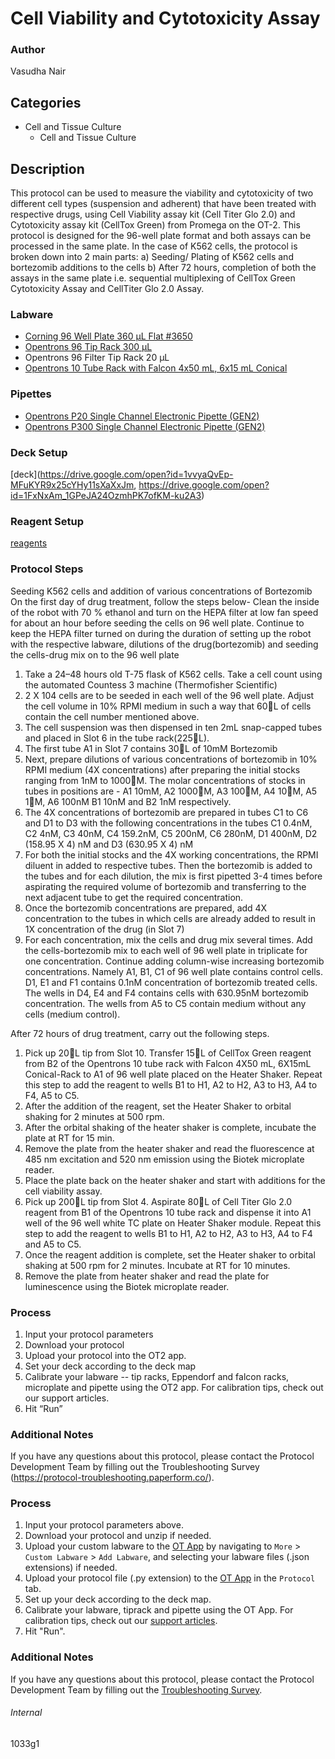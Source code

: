 # Cell Viability and Cytotoxicity Assay


### Author
Vasudha Nair




## Categories
* Cell and Tissue Culture
	* Cell and Tissue Culture


## Description
This protocol can be used to measure the viability and cytotoxicity of two different cell types (suspension and adherent) that have been treated with respective drugs, using Cell Viability assay kit (Cell Titer Glo 2.0) and Cytotoxicity assay kit (CellTox Green) from Promega on the OT-2. This protocol is designed for the 96-well plate format and both assays can be processed in the same plate. In the case of K562 cells, the protocol is broken down into 2 main parts: a) Seeding/ Plating of K562 cells and bortezomib additions to the cells b) After 72 hours, completion of both the assays in the same plate i.e. sequential multiplexing of CellTox Green Cytotoxicity Assay and CellTiter Glo 2.0 Assay.


### Labware
* [Corning 96 Well Plate 360 µL Flat #3650](https://ecatalog.corning.com/life-sciences/b2c/US/en/Microplates/Assay-Microplates/96-Well-Microplates/Corning%C2%AE-96-well-Solid-Black-and-White-Polystyrene-Microplates/p/corning96WellSolidBlackAndWhitePolystyreneMicroplates)
* [Opentrons 96 Tip Rack 300 µL](https://shop.opentrons.com/collections/opentrons-tips/products/opentrons-300ul-tips)
* Opentrons 96 Filter Tip Rack 20 µL
* [Opentrons 10 Tube Rack with Falcon 4x50 mL, 6x15 mL Conical](https://shop.opentrons.com/collections/opentrons-tips/products/tube-rack-set-1)


### Pipettes
* [Opentrons P20 Single Channel Electronic Pipette (GEN2)](https://shop.opentrons.com/single-channel-electronic-pipette-p20/)
* [Opentrons P300 Single Channel Electronic Pipette (GEN2)](https://shop.opentrons.com/single-channel-electronic-pipette-p20/)


### Deck Setup
[deck](https://drive.google.com/open?id=1vvyaQvEp-MFuKYR9x25cYHy11sXaXxJm, https://drive.google.com/open?id=1FxNxAm_1GPeJA24OzmhPK7ofKM-ku2A3)


### Reagent Setup
[reagents](https://drive.google.com/open?id=1neP2mDjaYDHCUGTFo6s-uut9PhTfN0oP)


### Protocol Steps
Seeding K562 cells and addition of various concentrations of Bortezomib
On the first day of drug treatment, follow the steps below-
Clean the inside of the robot with 70 % ethanol and turn on the HEPA filter at low fan speed for about an hour before seeding the cells on 96 well plate. Continue to keep the HEPA filter turned on during the duration of setting up the robot with the respective labware, dilutions of the drug(bortezomib) and seeding the cells-drug mix on to the 96 well plate
1.	Take a 24–48 hours old T-75 flask of K562 cells. Take a cell count using the automated Countess 3 machine (Thermofisher Scientific)
2.	2 X 104 cells are to be seeded in each well of the 96 well plate. Adjust the cell volume in 10% RPMI medium in such a way that 60L of cells contain the cell number mentioned above.
3.	The cell suspension was then dispensed in ten 2mL snap-capped tubes and placed in Slot 6 in the tube rack(225L).
4.	The first tube A1 in Slot 7 contains 30L of 10mM Bortezomib
5.	Next, prepare dilutions of various concentrations of bortezomib in 10% RPMI medium (4X concentrations) after preparing the initial stocks ranging from 1nM to 1000M. The molar concentrations of stocks in tubes in positions are - A1 10mM, A2 1000M, A3 100M, A4 10M, A5 1M, A6 100nM B1 10nM and B2 1nM respectively.
6.	The 4X concentrations of bortezomib are prepared in tubes C1 to C6 and D1 to D3 with the following concentrations in the tubes C1 0.4nM, C2 4nM, C3 40nM, C4 159.2nM, C5 200nM, C6 280nM, D1 400nM, D2 (158.95 X 4) nM and D3 (630.95 X 4) nM
7.	For both the initial stocks and the 4X working concentrations, the RPMI diluent in added to respective tubes. Then the bortezomib is added to the tubes and for each dilution, the mix is first pipetted 3-4 times before aspirating the required volume of bortezomib and transferring to the next adjacent tube to get the required concentration.
8.	Once the bortezomib concentrations are prepared, add 4X concentration to the tubes in which cells are already added to result in 1X concentration of the drug (in Slot 7)
9.	For each concentration, mix the cells and drug mix several times. Add the cells-bortezomib mix to each well of 96 well plate in triplicate for one concentration. Continue adding column-wise increasing bortezomib concentrations. Namely A1, B1, C1 of 96 well plate contains control cells. D1, E1 and F1 contains 0.1nM concentration of bortezomib treated cells. The wells in D4, E4 and F4 contains cells with 630.95nM bortezomib concentration. The wells from A5 to C5 contain medium without any cells (medium control). 

  After 72 hours of drug treatment, carry out the following steps.
1.	Pick up 20L tip from Slot 10. Transfer 15L of CellTox Green reagent from 
B2 of the Opentrons 10 tube rack with Falcon 4X50 mL, 6X15mL Conical-Rack to A1 of 96 well plate placed on the Heater Shaker. Repeat this step to add the reagent to wells B1 to H1, A2 to H2, A3 to H3, A4 to F4, A5 to C5.
2.	After the addition of the reagent, set the Heater Shaker to orbital shaking for 2 minutes at 500 rpm.
3.	After the orbital shaking of the heater shaker is complete, incubate the plate at RT for 15 min.
4.	Remove the plate from the heater shaker and read the fluorescence at 485 nm excitation and 520 nm emission using the Biotek microplate reader.
5.	Place the plate back on the heater shaker and start with additions for the cell viability assay.
6.	Pick up 200L tip from Slot 4. Aspirate 80L of Cell Titer Glo 2.0 reagent from B1 of the Opentrons 10 tube rack and dispense it into A1 well of the 96 well white TC plate on Heater Shaker module. Repeat this step to add the reagent to wells B1 to H1, A2 to H2, A3 to H3, A4 to F4 and A5 to C5.
7.	Once the reagent addition is complete, set the Heater shaker to orbital shaking at 500 rpm for 2 minutes. Incubate at RT for 10 minutes.
8.	Remove the plate from heater shaker and read the plate for luminescence using the Biotek microplate reader. 

### Process

1.	Input your protocol parameters
2.	Download your protocol
3.	Upload your protocol into the OT2 app.
4.	Set your deck according to the deck map
5.	Calibrate your labware -- tip racks, Eppendorf and falcon racks, microplate and pipette using the OT2 app. For calibration tips, check out our support articles.
6.	Hit “Run”


### Additional Notes
If you have any questions about this protocol, please contact the Protocol Development Team by filling out the Troubleshooting Survey (https://protocol-troubleshooting.paperform.co/).




### Process
1. Input your protocol parameters above.
2. Download your protocol and unzip if needed.
3. Upload your custom labware to the [OT App](https://opentrons.com/ot-app) by navigating to `More` > `Custom Labware` > `Add Labware`, and selecting your labware files (.json extensions) if needed.
4. Upload your protocol file (.py extension) to the [OT App](https://opentrons.com/ot-app) in the `Protocol` tab.
5. Set up your deck according to the deck map.
6. Calibrate your labware, tiprack and pipette using the OT App. For calibration tips, check out our [support articles](https://support.opentrons.com/en/collections/1559720-guide-for-getting-started-with-the-ot-2).
7. Hit "Run".


### Additional Notes
If you have any questions about this protocol, please contact the Protocol Development Team by filling out the [Troubleshooting Survey](https://protocol-troubleshooting.paperform.co/).


###### Internal
1033g1
